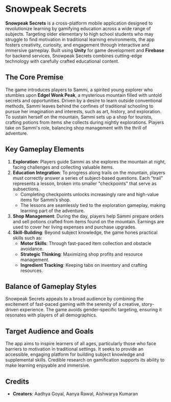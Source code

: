 # Snowpeak Secrets

**Snowpeak Secrets** is a cross-platform mobile application designed to revolutionize learning by gamifying education across a wide range of subjects. Targeting older elementary to high school students who may struggle to find motivation in traditional learning environments, the app fosters creativity, curiosity, and engagement through interactive and immersive gameplay. Built using **Unity** for game development and **Firebase** for backend services, Snowpeak Secrets combines cutting-edge technology with carefully crafted educational content.

## **The Core Premise**

The game introduces players to Sammi, a spirited young explorer who stumbles upon **Edgel Wonk Peak**, a mysterious mountain filled with untold secrets and opportunities. Driven by a desire to learn outside conventional methods, Sammi leaves behind the confines of traditional schooling to pursue her imagination and interests, such as art, history, and exploration. To sustain herself on the mountain, Sammi sets up a shop for tourists, crafting potions from items she collects during nightly explorations. Players take on Sammi's role, balancing shop management with the thrill of adventure.

## **Key Gameplay Elements**

1. **Exploration**: Players guide Sammi as she explores the mountain at night, facing challenges and collecting valuable items.
2. **Education Integration**: To progress along trails on the mountain, players must correctly answer a series of subject-based questions. Each "trail" represents a lesson, broken into smaller "checkpoints" that serve as subsections.
    - Completing checkpoints unlocks increasingly rare and high-value items for Sammi’s shop.
    - The lessons are seamlessly tied to the exploration gameplay, making learning part of the adventure.
3. **Shop Management**: During the day, players help Sammi prepare orders and sell potions crafted from items found on the mountain. Earnings are used to cover her living expenses and purchase upgrades.
4. **Skill-Building**: Beyond subject knowledge, the game hones practical skills such as:
    - **Motor Skills**: Through fast-paced item collection and obstacle avoidance.
    - **Strategic Thinking**: Maximizing shop profits and resource management.
    - **Ingredient Tracking**: Keeping tabs on inventory and crafting resources.

## **Balance of Gameplay Styles**

Snowpeak Secrets appeals to a broad audience by combining the excitement of fast-paced gaming with the serenity of a creative, story-driven experience. The game avoids gender-specific targeting, ensuring it resonates with players of all demographics.

## **Target Audience and Goals**

The app aims to inspire learners of all ages, particularly those who face barriers to motivation in traditional settings. It seeks to provide an accessible, engaging platform for building subject knowledge and supplemental skills. Credible research on gamification supports its ability to make learning enjoyable and immersive.

## Credits
- **Creators**: Aadhya Goyal, Aanya Rawal, Aishwarya Kumaran


